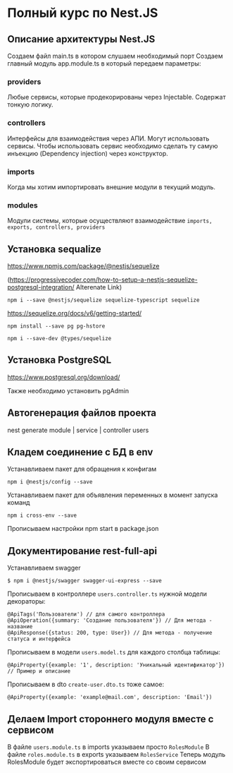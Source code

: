 # Полный курс по Nest.JS

## Описание архитектуры Nest.JS

Создаем файл main.ts в котором слушаем необходимый порт
Создаем главный модуль app.module.ts в который передаем параметры:
### providers
Любые сервисы, которые продекорированы через Injectable. Содержат тонкую логику.
### controllers
Интерфейсы для взаимодействия через АПИ. Могут использовать сервисы. Чтобы использовать сервис необходимо сделать ту самую инъекцию (Dependency injection) через конструктор.
### imports
Когда мы хотим импортировать внешние модули в текущий модуль.
### modules
Модули системы, которые осуществляют взаимодействие `imports, exports, controllers, providers`

## Установка sequalize

https://www.npmjs.com/package/@nestjs/sequelize 

(https://progressivecoder.com/how-to-setup-a-nestjs-sequelize-postgresql-integration/ Alterenate Link)

    npm i --save @nestjs/sequelize sequelize-typescript sequelize

https://sequelize.org/docs/v6/getting-started/

    npm install --save pg pg-hstore

    npm i --save-dev @types/sequelize

## Установка PostgreSQL

https://www.postgresql.org/download/

Также необходимо установить pgAdmin

## Автогенерация файлов проекта

nest generate module | service | controller users

## Кладем соединение с БД в env
Устанавливаем пакет для обращения к конфигам

    npm i @nestjs/config --save

Устанавливаем пакет для объявления переменных в момент запуска команд

    npm i cross-env --save

Прописываем настройки npm start в package.json

## Документирование rest-full-api

Устанавливаем swagger 

    $ npm i @nestjs/swagger swagger-ui-express --save

Прописываем в контроллере `users.controller.ts` нужной модели декораторы:

    @ApiTags('Пользователи') // для самого контроллера
    @ApiOperation({summary: 'Создание пользователя'}) // Для метода - название
    @ApiResponse({status: 200, type: User}) // Для метода - получение статуса и интерфейса

Прописываем в модели `users.model.ts` для каждого столбца таблицы:
    
    @ApiProperty({example: '1', description: 'Уникальный идентификатор'}) // Пример и описание

Прописываем в dto `create-user.dto.ts` тоже самое:
    
    @ApiProperty({example: 'example@mail.com', description: 'Email'})

## Делаем Import стороннего модуля вместе с сервисом

В файле `users.module.ts` в imports указываем просто `RolesModule`
В файле `roles.module.ts` в exports указываем `RolesService`
Теперь модуль RolesModule будет экспортироваться вместе со своим сервисом